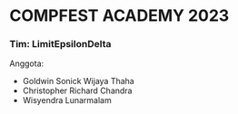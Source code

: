 # COMPFEST ACADEMY 2023

<h3>Tim: LimitEpsilonDelta</h3>

Anggota:
- Goldwin Sonick Wijaya Thaha
- Christopher Richard Chandra
- Wisyendra Lunarmalam
